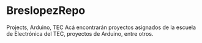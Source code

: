 # BreslopezRepo
Projects, Arduino, TEC
Acá encontrarán proyectos asignados de la escuela de Electrónica del TEC, proyectos de Arduino, entre otros.
